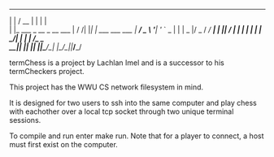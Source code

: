 

 _                      _____  _   _               
| |                    /  __ \| | | |              
| |_ ___ _ __ _ __ ___ | /  \/| |_| | ___  ___ ___ 
| __/ _ \ '__| '_ ` _ \| |    |  _  |/ _ \/ __/ __|
| ||  __/ |  | | | | | | \__/\| | | |  __/\__ \__ \
 \__\___|_|  |_| |_| |_|\____/\_| |_/\___||___/___/
                                                   
                                                   




termChess is a project by Lachlan Imel and is a successor to his termCheckers project.

This project has the WWU CS network filesystem in mind.

It is designed for two users to ssh into the same computer and play chess with eachother over a local tcp socket through two unique terminal sessions.

To compile and run enter make run. Note that for a player to connect, a host must first exist on the computer.

